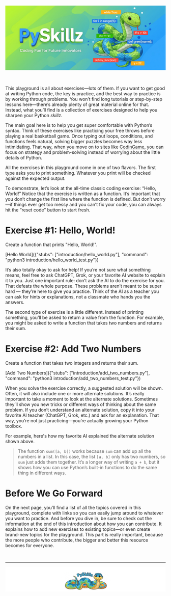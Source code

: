 ![PySkillz](../graphics/PySkillzBanner.png)

<BR>

This playground is all about exercises—lots of them. If you want to get good at writing Python code, the key is practice, and the best way to practice is by working through problems. You won’t find long tutorials or step-by-step lessons here—there’s already plenty of great material online for that. Instead, what you’ll find is a collection of exercises designed to help you sharpen your Python _skillz_.

The main goal here is to help you get super comfortable with Python’s syntax. Think of these exercises like practicing your free throws before playing a real basketball game. Once typing out loops, conditions, and functions feels natural, solving bigger puzzles becomes way less intimidating. That way, when you move on to sites like [CodinGame](https://www.codingame.com), you can focus on strategy and problem-solving instead of worrying about the little details of Python.

All the exercises in this playground come in one of two flavors. The first type asks you to print something. Whatever you print will be checked against the expected output.

To demonstrate, let’s look at the all-time classic coding exercise: “Hello, World!” Notice that the exercise is written as a function. It’s important that you don’t change the first line where the function is defined. But don’t worry—if things ever get too messy and you can’t fix your code, you can always hit the “reset code” button to start fresh.

# Exercise #1: Hello, World!

Create a function that prints "Hello, World!".

[Hello World]({"stubs": ["introduction/hello_world.py"], "command": "python3 introduction/hello_world_test.py"})

It’s also totally okay to ask for help! If you’re not sure what something means, feel free to ask ChatGPT, Grok, or your favorite AI website to explain it to you. Just one important rule: don’t ask the AI to do the exercise for you. That defeats the whole purpose. These problems aren’t meant to be super hard — they’re here to give you practice. Think of the AI as a teacher you can ask for hints or explanations, not a classmate who hands you the answers.

The second type of exercise is a little different. Instead of printing something, you’ll be asked to return a value from the function. For example, you might be asked to write a function that takes two numbers and returns their sum.

# Exercise #2: Add Two Numbers

Create a function that takes two integers and returns their sum.

[Add Two Numbers]({"stubs": ["introduction/add_two_numbers.py"], "command": "python3 introduction/add_two_numbers_test.py"})

When you solve the exercise correctly, a suggested solution will be shown. Often, it will also include one or more alternate solutions. It’s really important to take a moment to look at the alternate solutions. Sometimes they’ll show you new tricks or different ways of thinking about the same problem. If you don’t understand an alternate solution, copy it into your favorite AI teacher (ChatGPT, Grok, etc.) and ask for an explanation. That way, you’re not just practicing—you’re actually growing your Python toolbox.

For example, here's how my favorite AI explained the alternate solution shown above.

>The function `sum([a, b])` works because `sum` can add up all the numbers in a list. In this case, the list `[a, b]` only has two numbers, so `sum` just adds them together. It’s a longer way of writing `a + b`, but it shows how you can use Python’s built-in functions to do the same thing in different ways.

# Before We Go Forward

On the next page, you’ll find a list of all the topics covered in this playground, complete with links so you can easily jump around to whatever you want to practice. And before you dive in, be sure to check out the information at the end of this introduction about how you can contribute. It explains how to add new exercises to existing topics—or even create brand-new topics for the playground. This part is really important, because the more people who contribute, the bigger and better this resource becomes for everyone.

<BR>

************

[![Skillz Catalog](../graphics/PySkillzFooter.png)](skillz-catalog)
